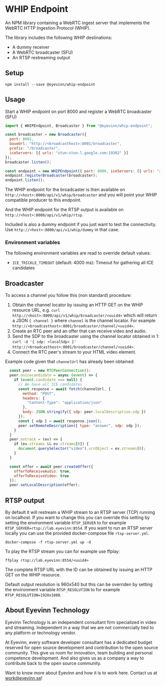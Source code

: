 # WHIP Endpoint

An NPM library containing a WebRTC ingest server that implements the WebRTC HTTP Ingestion Protocol (WHIP). 

The library includes the following WHIP destinations:
- A dummy receiver
- A WebRTC broadcaster (SFU)
- An RTSP restreaming output

## Setup

```
npm install --save @eyevinn/whip-endpoint
```

## Usage

Start a WHIP endpoint on port 8000 and register a WebRTC broadcaster (SFU)

```javascript
import { WHIPEndpoint, Broadcaster } from "@eyevinn/whip-endpoint";

const broadcaster = new Broadcaster({ 
  port: 8001,
  baseUrl: "http://<broadcasthost>:8001/broadcaster",
  prefix: "/broadcaster",
  iceServers: [{ urls: "stun:stun.l.google.com:19302" }] 
});
broadcaster.listen();

const endpoint = new WHIPEndpoint({ port: 8000, iceServers: [{ urls: "stun:stun.l.google.com:19302" }] });
endpoint.registerBroadcaster(broadcaster);
endpoint.listen();
```

The WHIP endpoint for the broadcaster is then available on `http://<host>:8000/api/v1/whip/broadcaster` and you will point your WHIP compatible producer to this endpoint.

And the WHIP endpoint for the RTSP output is available on `http://<host>:8000/api/v1/whip/rtsp`.

Included is also a dummy endpoint if you just want to test the connectivity. Use `http://<host>:8000/api/v1/whip/dummy` in that case.

### Environment variables

The following environment variables are read to override default values:
- `ICE_TRICKLE_TIMEOUT` (default: 4000 ms): Timeout for gathering all ICE candidates

## Broadcaster

To access a channel you follow this (non standard) procedure:

1. Obtain the channel locator by issuing an HTTP GET on the WHIP resource URL, e.g. `curl http://<host>:8000/api/v1/whip/broadcaster/<uuid4>` which will return a JSON `{ channel }` where `channel` is the channel locator. For example `http://<broadcasthost>:8001/broadcaster/channel/<uuid4>`.
2. Create an RTC peer and an offer that can receive video and audio.
3. Send the SDP to the broadcaster using the channel locator obtained in 1: `curl -d '{ sdp: <localSdp> }' http://<broadcasthost>:8001/broadcaster/channel/<uuid4>`.
4. Connect the RTC peer's stream to your HTML video element.

Example code given that `channelUrl` has already been obtained:

```javascript
  const peer = new RTCPeerConnection();
  peer.onicecandidate = async (event) => {
    if (event.candidate === null) {
      // We have all ICE candidates
      const response = await fetch(channelUrl, {
        method: "POST",
        headers: {
          "Content-Type": "application/json"
        },
        body: JSON.stringify({ sdp: peer.localDescription.sdp })
      });
      const { sdp } = await response.json();
      peer.setRemoteDescription({ type: "answer", sdp: sdp });
    }
  }
  peer.ontrack = (ev) => {
    if (ev.streams && ev.streams[0]) {
      document.querySelector("video").srcObject = ev.streams[0];
    }
  }

  const offer = await peer.createOffer({
    offerToReceiveAudio: true,
    offerToReceiveVideo: true
  });
  peer.setLocalDescription(offer);
```

## RTSP output

By default it will restream a WHIP stream to an RTSP server (TCP) running on localhost. If you want to change this you can override this setting by setting the environment variable `RTSP_SERVER` to for example `RTSP_SERVER=rtsp://lab.eyevinn:8554`. If you want to run an RTSP server locally you can use the provided docker-compose file `rtsp-server.yml`.

```
docker-compose -f rtsp-server.yml up -d
```

To play the RTSP stream you can for example use ffplay:

```
ffplay rtsp://lab.eyevinn:8554/<uuid4>
```

The complete RTSP URL with the ID can be obtained by issuing an HTTP GET on the WHIP resource.

Default output resolution is 960x540 but this can be overriden by setting the environment variable `RTSP_RESOLUTION` to for example `RTSP_RESOLUTION=1920x1080`.

## About Eyevinn Technology

Eyevinn Technology is an independent consultant firm specialized in video and streaming. Independent in a way that we are not commercially tied to any platform or technology vendor.

At Eyevinn, every software developer consultant has a dedicated budget reserved for open source development and contribution to the open source community. This give us room for innovation, team building and personal competence development. And also gives us as a company a way to contribute back to the open source community.

Want to know more about Eyevinn and how it is to work here. Contact us at work@eyevinn.se!